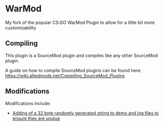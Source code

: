 # WarMod

My fork of the popular CS:GO WarMod Plugin to allow for a little bit more customizability

## Compiling

This plugin is a SourceMod plugin and compiles like any other SourceMod plugin. 

A guide on how to compile SourceMod plugins can be found here: https://wiki.alliedmods.net/Compiling_SourceMod_Plugins

## Modifications

Modifications include:

 - [Adding of a 32 byte randomly generated string to demo and log files to ensure they are unqiue](/Outlaw11A/WarMod/commit/f300174bf2d3da3093fd6d941e19ac6e7c73f59f)
